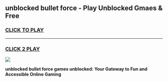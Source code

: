 
## unblocked bullet force - Play Unblocked Gmaes & Free
<h3>
<a href="https://news.freeplayer.one?title=unblocked_bullet_force&ref=16F">CLICK TO PLAY</a></h3>
<hr>

<h3>
<a href="https://news.freeplayer.one?title=unblocked_bullet_force&ref=16F">CLICK 2 PLAY</a>
  
</h3>

<a href="https://news.freeplayer.one?title=unblocked_bullet_force&ref=16F/"><img src="https://clearcache.store/games.png"></a>


**unblocked bullet force games unblocked: Your Gateway to Fun and Accessible Online Gaming**
